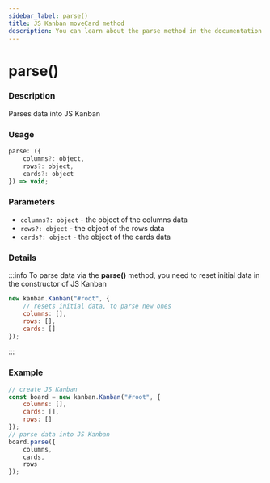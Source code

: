 ```yaml
---
sidebar_label: parse()
title: JS Kanban moveCard method
description: You can learn about the parse method in the documentation of the JavaScript Kanban library. Browse developer guides and API reference, try out code examples and live demos.
---
```


# parse()

### Description

Parses data into JS Kanban

### Usage

```js
parse: ({
	columns?: object,
	rows?: object,
	cards?: object
}) => void;
```

### Parameters

- `columns?: object` - the object of the columns data
- `rows?: object` - the object of the rows data
- `cards?: object` - the object of the cards data

### Details

:::info
To parse data via the **parse()** method, you need to reset initial data in the constructor of JS Kanban

```jsx
new kanban.Kanban("#root", {
	// resets initial data, to parse new ones
	columns: [],
	rows: [],
	cards: []
});
```
:::

### Example

```jsx {8-12}
// create JS Kanban
const board = new kanban.Kanban("#root", {
	columns: [],
	cards: [],
	rows: []
});
// parse data into JS Kanban
board.parse({
	columns,
	cards,
	rows
});
```
